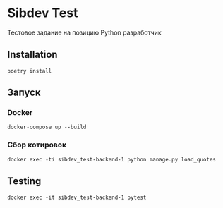 # Sibdev Test  
Тестовое задание на позицию Python разработчик


## Installation 
```poetry install```

## Запуск
### Docker 
```
docker-compose up --build
```
### Сбор котировок
```
docker exec -ti sibdev_test-backend-1 python manage.py load_quotes
```

## Testing 
```
docker exec -it sibdev_test-backend-1 pytest
```
